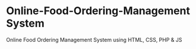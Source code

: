 # Online-Food-Ordering-Management System
 Online Food Ordering Management System using HTML, CSS, PHP & JS
